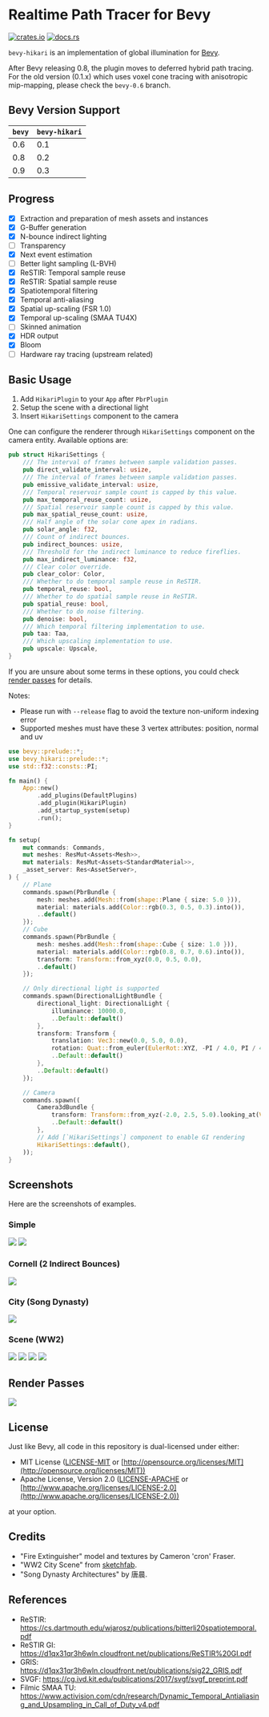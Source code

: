 # Realtime Path Tracer for Bevy

[![crates.io](https://img.shields.io/crates/v/bevy-hikari)](https://crates.io/crates/bevy-hikari)
[![docs.rs](https://docs.rs/bevy-hikari/badge.svg)](https://docs.rs/bevy-hikari)

`bevy-hikari` is an implementation of global illumination for [Bevy](https://bevyengine.org/).

After Bevy releasing 0.8, the plugin moves to deferred hybrid path tracing.
For the old version (0.1.x) which uses voxel cone tracing with anisotropic mip-mapping, please check the `bevy-0.6` branch.

## Bevy Version Support
| `bevy` | `bevy-hikari` |
| ------ | ------------- |
| 0.6    | 0.1           |
| 0.8    | 0.2           |
| 0.9    | 0.3           |

## Progress
- [x] Extraction and preparation of mesh assets and instances
- [x] G-Buffer generation
- [x] N-bounce indirect lighting
- [ ] Transparency
- [x] Next event estimation
- [ ] Better light sampling (L-BVH)
- [x] ReSTIR: Temporal sample reuse
- [x] ReSTIR: Spatial sample reuse
- [x] Spatiotemporal filtering
- [x] Temporal anti-aliasing
- [x] Spatial up-scaling (FSR 1.0)
- [x] Temporal up-scaling (SMAA TU4X)
- [ ] Skinned animation
- [x] HDR output
- [x] Bloom
- [ ] Hardware ray tracing (upstream related)

## Basic Usage
1. Add `HikariPlugin` to your `App` after `PbrPlugin`
2. Setup the scene with a directional light
3. Insert `HikariSettings` component to the camera

One can configure the renderer through `HikariSettings` component on the camera entity.
Available options are:
```rust
pub struct HikariSettings {
    /// The interval of frames between sample validation passes.
    pub direct_validate_interval: usize,
    /// The interval of frames between sample validation passes.
    pub emissive_validate_interval: usize,
    /// Temporal reservoir sample count is capped by this value.
    pub max_temporal_reuse_count: usize,
    /// Spatial reservoir sample count is capped by this value.
    pub max_spatial_reuse_count: usize,
    /// Half angle of the solar cone apex in radians.
    pub solar_angle: f32,
    /// Count of indirect bounces.
    pub indirect_bounces: usize,
    /// Threshold for the indirect luminance to reduce fireflies.
    pub max_indirect_luminance: f32,
    /// Clear color override.
    pub clear_color: Color,
    /// Whether to do temporal sample reuse in ReSTIR.
    pub temporal_reuse: bool,
    /// Whether to do spatial sample reuse in ReSTIR.
    pub spatial_reuse: bool,
    /// Whether to do noise filtering.
    pub denoise: bool,
    /// Which temporal filtering implementation to use.
    pub taa: Taa,
    /// Which upscaling implementation to use.
    pub upscale: Upscale,
}
```

If you are unsure about some terms in these options, you could check [render passes](#render-passes) for details.

Notes:
- Please run with `--release` flag to avoid the texture non-uniform indexing error
- Supported meshes must have these 3 vertex attributes: position, normal and uv 

```rust
use bevy::prelude::*;
use bevy_hikari::prelude::*;
use std::f32::consts::PI;

fn main() {
    App::new()
        .add_plugins(DefaultPlugins)
        .add_plugin(HikariPlugin)
        .add_startup_system(setup)
        .run();
}

fn setup(
    mut commands: Commands,
    mut meshes: ResMut<Assets<Mesh>>,
    mut materials: ResMut<Assets<StandardMaterial>>,
    _asset_server: Res<AssetServer>,
) {
    // Plane
    commands.spawn(PbrBundle {
        mesh: meshes.add(Mesh::from(shape::Plane { size: 5.0 })),
        material: materials.add(Color::rgb(0.3, 0.5, 0.3).into()),
        ..default()
    });
    // Cube
    commands.spawn(PbrBundle {
        mesh: meshes.add(Mesh::from(shape::Cube { size: 1.0 })),
        material: materials.add(Color::rgb(0.8, 0.7, 0.6).into()),
        transform: Transform::from_xyz(0.0, 0.5, 0.0),
        ..default()
    });

    // Only directional light is supported
    commands.spawn(DirectionalLightBundle {
        directional_light: DirectionalLight {
            illuminance: 10000.0,
            ..Default::default()
        },
        transform: Transform {
            translation: Vec3::new(0.0, 5.0, 0.0),
            rotation: Quat::from_euler(EulerRot::XYZ, -PI / 4.0, PI / 4.0, 0.0),
            ..Default::default()
        },
        ..Default::default()
    });

    // Camera
    commands.spawn((
        Camera3dBundle {
            transform: Transform::from_xyz(-2.0, 2.5, 5.0).looking_at(Vec3::ZERO, Vec3::Y),
            ..Default::default()
        },
        // Add [`HikariSettings`] component to enable GI rendering
        HikariSettings::default(),
    ));
}
```

## Screenshots
Here are the screenshots of examples.

### Simple
<img src="assets/screenshots/simple-1.png" />
<img src="assets/screenshots/simple-2.png" />

### Cornell (2 Indirect Bounces)
<img src="assets/screenshots/cornell.png">

### City (Song Dynasty)
<img src="assets/screenshots/city.png">

### Scene (WW2)
<img src="assets/screenshots/scene-1.png">
<img src="assets/screenshots/scene-2.png">
<img src="assets/screenshots/scene-3.png">
<img src="assets/screenshots/dissection/render.png">

## Render Passes
<img src="assets/screenshots/dissection/render-graph.png">

## License
Just like Bevy, all code in this repository is dual-licensed under either:

* MIT License ([LICENSE-MIT](docs/LICENSE-MIT) or [http://opensource.org/licenses/MIT](http://opensource.org/licenses/MIT))
* Apache License, Version 2.0 ([LICENSE-APACHE](docs/LICENSE-APACHE) or [http://www.apache.org/licenses/LICENSE-2.0](http://www.apache.org/licenses/LICENSE-2.0))

at your option.

## Credits
- "Fire Extinguisher" model and textures by Cameron 'cron' Fraser.
- "WW2 City Scene" from [sketchfab](https://sketchfab.com/3d-models/ww2-cityscene-carentan-inspired-639dc3d330a940a2b9d7f40542eabdf3).
- "Song Dynasty Architectures" by 唐晨.

## References
- ReSTIR: https://cs.dartmouth.edu/wjarosz/publications/bitterli20spatiotemporal.pdf
- ReSTIR GI: https://d1qx31qr3h6wln.cloudfront.net/publications/ReSTIR%20GI.pdf
- GRIS: https://d1qx31qr3h6wln.cloudfront.net/publications/sig22_GRIS.pdf
- SVGF: https://cg.ivd.kit.edu/publications/2017/svgf/svgf_preprint.pdf
- Filmic SMAA TU: https://www.activision.com/cdn/research/Dynamic_Temporal_Antialiasing_and_Upsampling_in_Call_of_Duty_v4.pdf
